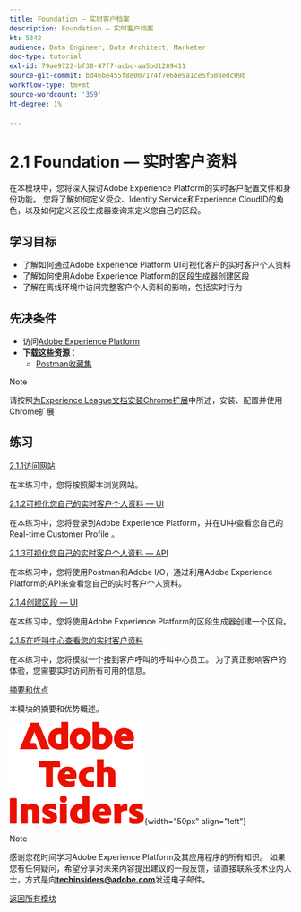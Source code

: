 ```yaml
---
title: Foundation — 实时客户档案
description: Foundation — 实时客户档案
kt: 5342
audience: Data Engineer, Data Architect, Marketer
doc-type: tutorial
exl-id: 79ae9722-bf38-47f7-acbc-aa5bd1289411
source-git-commit: bd46be455f88007174f7e6be9a1ce5f508edc09b
workflow-type: tm+mt
source-wordcount: '359'
ht-degree: 1%

---
```


# 2.1 Foundation — 实时客户资料

在本模块中，您将深入探讨Adobe Experience Platform的实时客户配置文件和身份功能。 您将了解如何定义受众、Identity Service和Experience CloudID的角色，以及如何定义区段生成器查询来定义您自己的区段。

## 学习目标

- 了解如何通过Adobe Experience Platform UI可视化客户的实时客户个人资料
- 了解如何使用Adobe Experience Platform的区段生成器创建区段
- 了解在离线环境中访问完整客户个人资料的影响，包括实时行为

## 先决条件

- 访问[Adobe Experience Platform](https://experience.adobe.com/platform)
- **下载这些资源**：
   - [Postman收藏集](./../../../assets/postman/postman_profile.zip)

>[!NOTE]
>
>请按照[为Experience League文档安装Chrome扩展](../../gettingstarted/gettingstarted/ex1.md)中所述，安装、配置并使用Chrome扩展

## 练习

[2.1.1访问网站](./ex1.md)

在本练习中，您将按照脚本浏览网站。

[2.1.2可视化您自己的实时客户个人资料 — UI](./ex2.md)

在本练习中，您将登录到Adobe Experience Platform，并在UI中查看您自己的Real-time Customer Profile 。

[2.1.3可视化您自己的实时客户个人资料 — API](./ex3.md)

在本练习中，您将使用Postman和Adobe I/O，通过利用Adobe Experience Platform的API来查看您自己的实时客户个人资料。

[2.1.4创建区段 — UI](./ex4.md)

在本练习中，您将使用Adobe Experience Platform的区段生成器创建一个区段。

[2.1.5在呼叫中心查看您的实时客户资料](./ex5.md)

在本练习中，您将模拟一个接到客户呼叫的呼叫中心员工。 为了真正影响客户的体验，您需要实时访问所有可用的信息。

[摘要和优点](./summary.md)

本模块的摘要和优势概述。

![技术内部人士](./../../../assets/images/techinsiders.png){width="50px" align="left"}

>[!NOTE]
>
>感谢您花时间学习Adobe Experience Platform及其应用程序的所有知识。 如果您有任何疑问，希望分享对未来内容提出建议的一般反馈，请直接联系技术业内人士，方式是向&#x200B;**techinsiders@adobe.com**&#x200B;发送电子邮件。

[返回所有模块](../../../overview.md)
